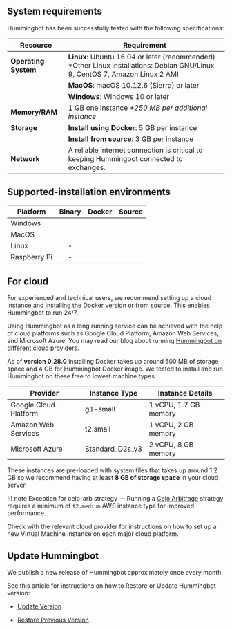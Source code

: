 
## System requirements

Hummingbot has been successfully tested with the following specifications:

| Resource             | Requirement                                                                                                                  |
| -------------------- | ---------------------------------------------------------------------------------------------------------------------------- |
| **Operating System** | **Linux**: Ubuntu 16.04 or later (recommended) \*Other Linux installations: Debian GNU/Linux 9, CentOS 7, Amazon Linux 2 AMI |
|                      | **MacOS**: macOS 10.12.6 (Sierra) or later                                                                                   |
|                      | **Windows**: Windows 10 or later                                                                                             |
| **Memory/RAM**       | 1 GB one instance _+250 MB per additional instance_                                                                          |
| **Storage**          | **Install using Docker**: 5 GB per instance                                                                                  |
|                      | **Install from source**: 3 GB per instance                                                                                   |
| **Network**          | A reliable internet connection is critical to keeping Hummingbot connected to exchanges.                                     |

## Supported-installation environments

| Platform     |                  Binary                   |                  Docker                   |                  Source                   |
| ------------ | :---------------------------------------: | :---------------------------------------: | :---------------------------------------: |
| Windows      | <StatusCircle color="green" font="25px"/> | <StatusCircle color="green" font="25px"/> | <StatusCircle color="green" font="25px"/> |
| MacOS        | <StatusCircle color="green" font="25px"/> | <StatusCircle color="green" font="25px"/> | <StatusCircle color="green" font="25px"/> |
| Linux        |                     -                     | <StatusCircle color="green" font="25px"/> | <StatusCircle color="green" font="25px"/> |
| Raspberry Pi |                     -                     | <StatusCircle color="green" font="25px"/> | <StatusCircle color="green" font="25px"/> |

## For cloud

For experienced and technical users, we recommend setting up a cloud instance and installing the Docker version or from source. This enables Hummingbot to run 24/7.

Using Hummingbot as a long running service can be achieved with the help of cloud platforms such as Google Cloud Platform, Amazon Web Services, and Microsoft Azure. You may read our blog about running [Hummingbot on different cloud providers](https://www.hummingbot.io/blog/2019-06-cloud-providers/).

As of **version 0.28.0** installing Docker takes up around 500 MB of storage space and 4 GB for Hummingbot Docker image. We tested to install and run Hummingbot on these free to lowest machine types.

| Provider              | Instance Type   | Instance Details      |
| --------------------- | --------------- | --------------------- |
| Google Cloud Platform | g1-small        | 1 vCPU, 1.7 GB memory |
| Amazon Web Services   | t2.small        | 1 vCPU, 2 GB memory   |
| Microsoft Azure       | Standard_D2s_v3 | 2 vCPU, 8 GB memory   |

These instances are pre-loaded with system files that takes up around 1.2 GB so we recommend having at least **8 GB of storage space** in your cloud server.

!!! note
    Exception for celo-arb strategy — Running a [Celo Arbitrage](https://docs.hummingbot.io/strategies/celo-arb/) strategy requires a minimum of `t2.medium` AWS instance type for improved performance.

Check with the relevant cloud provider for instructions on how to set up a new Virtual Machine Instance on each major cloud platform.

## Update Hummingbot

We publish a new release of Hummingbot approximately once every month.

See this article for instructions on how to Restore or Update Hummingbot version:

- [Update Version](./update-version)

- [Restore Previous Version](./restore-previous-version)
